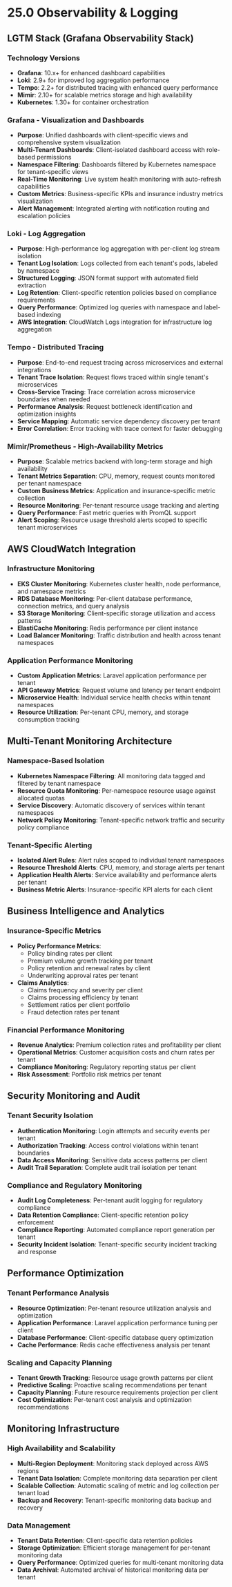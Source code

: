 # 25.0 Observability & Logging

## LGTM Stack (Grafana Observability Stack)

### Technology Versions
- **Grafana**: 10.x+ for enhanced dashboard capabilities
- **Loki**: 2.9+ for improved log aggregation performance
- **Tempo**: 2.2+ for distributed tracing with enhanced query performance
- **Mimir**: 2.10+ for scalable metrics storage and high availability
- **Kubernetes**: 1.30+ for container orchestration

### Grafana - Visualization and Dashboards
- **Purpose**: Unified dashboards with client-specific views and comprehensive system visualization
- **Multi-Tenant Dashboards**: Client-isolated dashboard access with role-based permissions
- **Namespace Filtering**: Dashboards filtered by Kubernetes namespace for tenant-specific views
- **Real-Time Monitoring**: Live system health monitoring with auto-refresh capabilities
- **Custom Metrics**: Business-specific KPIs and insurance industry metrics visualization
- **Alert Management**: Integrated alerting with notification routing and escalation policies

### Loki - Log Aggregation
- **Purpose**: High-performance log aggregation with per-client log stream isolation
- **Tenant Log Isolation**: Logs collected from each tenant's pods, labeled by namespace
- **Structured Logging**: JSON format support with automated field extraction
- **Log Retention**: Client-specific retention policies based on compliance requirements
- **Query Performance**: Optimized log queries with namespace and label-based indexing
- **AWS Integration**: CloudWatch Logs integration for infrastructure log aggregation

### Tempo - Distributed Tracing
- **Purpose**: End-to-end request tracing across microservices and external integrations
- **Tenant Trace Isolation**: Request flows traced within single tenant's microservices
- **Cross-Service Tracing**: Trace correlation across microservice boundaries when needed
- **Performance Analysis**: Request bottleneck identification and optimization insights
- **Service Mapping**: Automatic service dependency discovery per tenant
- **Error Correlation**: Error tracking with trace context for faster debugging

### Mimir/Prometheus - High-Availability Metrics
- **Purpose**: Scalable metrics backend with long-term storage and high availability
- **Tenant Metrics Separation**: CPU, memory, request counts monitored per tenant namespace
- **Custom Business Metrics**: Application and insurance-specific metric collection
- **Resource Monitoring**: Per-tenant resource usage tracking and alerting
- **Query Performance**: Fast metric queries with PromQL support
- **Alert Scoping**: Resource usage threshold alerts scoped to specific tenant microservices

## AWS CloudWatch Integration

### Infrastructure Monitoring
- **EKS Cluster Monitoring**: Kubernetes cluster health, node performance, and namespace metrics
- **RDS Database Monitoring**: Per-client database performance, connection metrics, and query analysis
- **S3 Storage Monitoring**: Client-specific storage utilization and access patterns
- **ElastiCache Monitoring**: Redis performance per client instance
- **Load Balancer Monitoring**: Traffic distribution and health across tenant namespaces

### Application Performance Monitoring
- **Custom Application Metrics**: Laravel application performance per tenant
- **API Gateway Metrics**: Request volume and latency per tenant endpoint
- **Microservice Health**: Individual service health checks within tenant namespaces
- **Resource Utilization**: Per-tenant CPU, memory, and storage consumption tracking

## Multi-Tenant Monitoring Architecture

### Namespace-Based Isolation
- **Kubernetes Namespace Filtering**: All monitoring data tagged and filtered by tenant namespace
- **Resource Quota Monitoring**: Per-namespace resource usage against allocated quotas
- **Service Discovery**: Automatic discovery of services within tenant namespaces
- **Network Policy Monitoring**: Tenant-specific network traffic and security policy compliance

### Tenant-Specific Alerting
- **Isolated Alert Rules**: Alert rules scoped to individual tenant namespaces
- **Resource Threshold Alerts**: CPU, memory, and storage alerts per tenant
- **Application Health Alerts**: Service availability and performance alerts per tenant
- **Business Metric Alerts**: Insurance-specific KPI alerts for each client

## Business Intelligence and Analytics

### Insurance-Specific Metrics
- **Policy Performance Metrics**:
  - Policy binding rates per client
  - Premium volume growth tracking per tenant
  - Policy retention and renewal rates by client
  - Underwriting approval rates per tenant
- **Claims Analytics**:
  - Claims frequency and severity per client
  - Claims processing efficiency by tenant
  - Settlement ratios per client portfolio
  - Fraud detection rates per tenant

### Financial Performance Monitoring
- **Revenue Analytics**: Premium collection rates and profitability per client
- **Operational Metrics**: Customer acquisition costs and churn rates per tenant
- **Compliance Monitoring**: Regulatory reporting status per client
- **Risk Assessment**: Portfolio risk metrics per tenant

## Security Monitoring and Audit

### Tenant Security Isolation
- **Authentication Monitoring**: Login attempts and security events per tenant
- **Authorization Tracking**: Access control violations within tenant boundaries
- **Data Access Monitoring**: Sensitive data access patterns per client
- **Audit Trail Separation**: Complete audit trail isolation per tenant

### Compliance and Regulatory Monitoring
- **Audit Log Completeness**: Per-tenant audit logging for regulatory compliance
- **Data Retention Compliance**: Client-specific retention policy enforcement
- **Compliance Reporting**: Automated compliance report generation per tenant
- **Security Incident Isolation**: Tenant-specific security incident tracking and response

## Performance Optimization

### Tenant Performance Analysis
- **Resource Optimization**: Per-tenant resource utilization analysis and optimization
- **Application Performance**: Laravel application performance tuning per client
- **Database Performance**: Client-specific database query optimization
- **Cache Performance**: Redis cache effectiveness analysis per tenant

### Scaling and Capacity Planning
- **Tenant Growth Tracking**: Resource usage growth patterns per client
- **Predictive Scaling**: Proactive scaling recommendations per tenant
- **Capacity Planning**: Future resource requirements projection per client
- **Cost Optimization**: Per-tenant cost analysis and optimization recommendations

## Monitoring Infrastructure

### High Availability and Scalability
- **Multi-Region Deployment**: Monitoring stack deployed across AWS regions
- **Tenant Data Isolation**: Complete monitoring data separation per client
- **Scalable Collection**: Automatic scaling of metric and log collection per tenant load
- **Backup and Recovery**: Tenant-specific monitoring data backup and recovery

### Data Management
- **Tenant Data Retention**: Client-specific data retention policies
- **Storage Optimization**: Efficient storage management for per-tenant monitoring data
- **Query Performance**: Optimized queries for multi-tenant monitoring data
- **Data Archival**: Automated archival of historical monitoring data per tenant